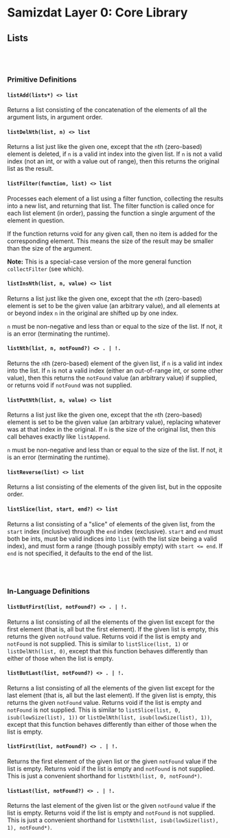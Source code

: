 Samizdat Layer 0: Core Library
==============================

Lists
-----

<br><br>
### Primitive Definitions

#### `listAdd(lists*) <> list`

Returns a list consisting of the concatenation of the elements
of all the argument lists, in argument order.

#### `listDelNth(list, n) <> list`

Returns a list just like the given one, except that the `n`th
(zero-based) element is deleted, if `n` is a valid int index into
the given list. If `n` is not a valid index (not an int, or with
a value out of range), then this returns the original list as the
result.

#### `listFilter(function, list) <> list`

Processes each element of a list using a filter function, collecting
the results into a new list, and returning that list. The filter function
is called once for each list element (in order), passing the function a
single argument of the element in question.

If the function returns void for any given call, then no item is added for
the corresponding element. This means the size of the result may be
smaller than the size of the argument.

**Note:** This is a special-case version of the more general function
`collectFilter` (see which).

#### `listInsNth(list, n, value) <> list`

Returns a list just like the given one, except that the `n`th
(zero-based) element is set to be the given value (an arbitrary
value), and all elements at or beyond index `n` in the original
are shifted up by one index.

`n` must be non-negative and less than or equal to the size of the
list. If not, it is an error (terminating the runtime).

#### `listNth(list, n, notFound?) <> . | !.`

Returns the `n`th (zero-based) element of the given list, if `n` is
a valid int index into the list. If `n` is not a valid index
(either an out-of-range int, or some other value), then this
returns the `notFound` value (an arbitrary value) if supplied, or
returns void if `notFound` was not supplied.

#### `listPutNth(list, n, value) <> list`

Returns a list just like the given one, except that the `n`th
(zero-based) element is set to be the given value (an arbitrary
value), replacing whatever was at that index in the original. If
`n` is the size of the original list, then this call behaves
exactly like `listAppend`.

`n` must be non-negative and less than or equal to the size of the
list. If not, it is an error (terminating the runtime).

#### `listReverse(list) <> list`

Returns a list consisting of the elements of the given list, but in the
opposite order.

#### `listSlice(list, start, end?) <> list`

Returns a list consisting of a "slice" of elements of the given
list, from the `start` index (inclusive) through the `end` index
(exclusive). `start` and `end` must both be ints, must be valid indices
into `list` (with the list size being a valid index), and must form a
range (though possibly empty) with `start <= end`. If `end` is not
specified, it defaults to the end of the list.


<br><br>
### In-Language Definitions

#### `listButFirst(list, notFound?) <> . | !.`

Returns a list consisting of all the elements of the given list
except for the first element (that is, all but the first element). If
the given list is empty, this returns the given `notFound` value.
Returns void if the list is empty and `notFound` is not supplied.
This is similar to `listSlice(list, 1)` or `listDelNth(list, 0)`, except
that this function behaves differently than either of those when the
list is empty.

#### `listButLast(list, notFound?) <> . | !.`

Returns a list consisting of all the elements of the given list
except for the last element (that is, all but the last element). If
the given list is empty, this returns the given `notFound` value.
Returns void if the list is empty and `notFound` is not supplied.
This is similar to `listSlice(list, 0, isub(lowSize(list), 1))` or
`listDelNth(list, isub(lowSize(list), 1))`, except that this function
behaves differently than either of those when the list is empty.

#### `listFirst(list, notFound?) <> . | !.`

Returns the first element of the given list or the given `notFound` value
if the list is empty. Returns void if the list is empty and `notFound`
is not supplied. This is just a convenient shorthand for
`listNth(list, 0, notFound*)`.

#### `listLast(list, notFound?) <> . | !.`

Returns the last element of the given list or the given `notFound` value
if the list is empty. Returns void if the list is empty and `notFound`
is not supplied. This is just a convenient shorthand for
`listNth(list, isub(lowSize(list), 1), notFound*)`.

